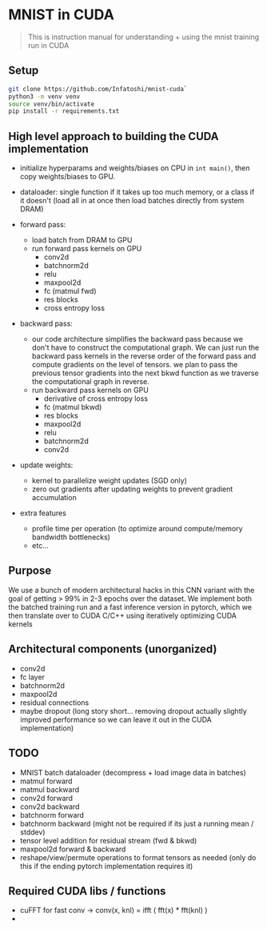 # MNIST in CUDA

> This is instruction manual for understanding + using the mnist training run in CUDA


## Setup
```bash
git clone https://github.com/Infatoshi/mnist-cuda`
python3 -m venv venv
source venv/bin/activate
pip install -r requirements.txt
```

## High level approach to building the CUDA implementation
- initialize hyperparams and weights/biases on CPU in `int main()`, then copy weights/biases to GPU.
- dataloader: single function if it takes up too much memory, or a class if it doesn't (load all in at once then load batches directly from system DRAM)
- forward pass: 
  - load batch from DRAM to GPU
  - run forward pass kernels on GPU
    - conv2d
    - batchnorm2d
    - relu
    - maxpool2d
    - fc (matmul fwd)
    - res blocks
    - cross entropy loss
- backward pass:
  - our code architecture simplifies the backward pass because we don't have to construct the computational graph. We can just run the backward pass kernels in the reverse order of the forward pass and compute gradients on the level of tensors. we plan to pass the previous tensor gradients into the next bkwd function as we traverse the computational graph in reverse.
  - run backward pass kernels on GPU
    - derivative of cross entropy loss
    - fc (matmul bkwd)
    - res blocks
    - maxpool2d
    - relu
    - batchnorm2d
    - conv2d
- update weights:
    - kernel to parallelize weight updates (SGD only)
    - zero out gradients after updating weights to prevent gradient accumulation

- extra features
    - profile time per operation (to optimize around compute/memory bandwidth bottlenecks)
    - etc...


## Purpose
We use a bunch of modern architectural hacks in this CNN variant with the goal of getting > 99% in 2-3 epochs over the dataset. 
We implement both the batched training run and a fast inference version in pytorch, which we then translate over to CUDA C/C++ using iteratively optimizing CUDA kernels

## Architectural components (unorganized)
- conv2d
- fc layer
- batchnorm2d
- maxpool2d
- residual connections
- maybe dropout (long story short... removing dropout actually slightly improved performance so we can leave it out in the CUDA implementation)

## TODO
- MNIST batch dataloader (decompress + load image data in batches)
- matmul forward
- matmul backward
- conv2d forward
- conv2d backward
- batchnorm forward
- batchnorm backward (might not be required if its just a running mean / stddev)
- tensor level addition for residual stream (fwd & bkwd)
- maxpool2d forward & backward
- reshape/view/permute operations to format tensors as needed (only do this if the ending pytorch implementation requires it)


## Required CUDA libs / functions
- cuFFT for fast conv -> conv(x, knl) = ifft ( fft(x) * fft(knl) )
- 
